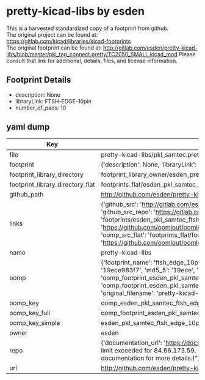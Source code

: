 # pretty-kicad-libs by esden  
This is a harvested standardized copy of a footprint from github.  
The original project can be found at:  
https://gitlab.com/kicad/libraries/kicad-footprints  
The original footprint can be found at:
http://gitlab.com/esden/pretty-kicad-libs/blob/master/pkl_tag_connect.pretty/TC2050_SMALL.kicad_mod
Please consult that link for additional, details, files, and license information.  
## Footprint Details
* description: None  
* libraryLink: FTSH-EDGE-10pin  
* number_of_pads: 10  
## yaml dump  
| Key | Value |  
| --- | --- |  
| file | pretty-kicad-libs/pkl_samtec.pretty/FTSH-EDGE-10pin.kicad_mod |  
| footprint | {'description': None, 'libraryLink': 'FTSH-EDGE-10pin', 'number_of_pads': 10} |  
| footprint_library_directory | footprint_library_owner/esden_pretty-kicad-libs |  
| footprint_library_directory_flat | footprints_flat/esden_pkl_samtec_ftsh_edge_10pin/working |  
| github_path | http://github.com/esden/pretty-kicad-libs/blob/master/pkl_samtec.pretty/FTSH-EDGE-10pin.kicad_mod |  
| links | {'github_src': 'http://gitlab.com/esden/pretty-kicad-libs/blob/master/pkl_tag_connect.pretty/TC2050_SMALL.kicad_mod', 'github_src_repo': 'https://gitlab.com/kicad/libraries/kicad-footprints', 'oomp_bot': 'footprints/esden_pkl_samtec_ftsh_edge_10pin/working', 'oomp_bot_github': 'https://github.com/oomlout/oomlout_oomp_footprint_bot/tree/main/footprints/esden_pkl_samtec_ftsh_edge_10pin/working', 'oomp_src_flat': 'footprints_flat/footprints_flat/esden_pkl_samtec_ftsh_edge_10pin/working', 'oomp_src_flat_github': 'https://github.com/oomlout/oomlout_oomp_footprint_src/tree/main/footprints_flat/esden_pkl_samtec_ftsh_edge_10pin/working'} |  
| name | pretty-kicad-libs |  
| oomp | {'footprint_name': 'ftsh_edge_10pin', 'library_name': 'pkl_samtec', 'md5': '19ece983f7c70945c3d95353fc264b84', 'md5_10': '19ece983f7', 'md5_5': '19ece', 'md5_6': '19ece9', 'oomp_key': 'oomp_esden_pkl_samtec_ftsh_edge_10pin', 'oomp_key_extra': 'oomp_footprint_esden_pkl_samtec_ftsh_edge_10pin', 'oomp_key_full': 'oomp_footprint_esden_pkl_samtec_ftsh_edge_10pin_19ece9', 'oomp_key_simple': 'esden_pkl_samtec_ftsh_edge_10pin', 'original_filename': 'pretty-kicad-libs/pkl_samtec.pretty/FTSH-EDGE-10pin.kicad_mod', 'owner_name': 'esden'} |  
| oomp_key | oomp_esden_pkl_samtec_ftsh_edge_10pin |  
| oomp_key_full | oomp_footprint_esden_pkl_samtec_ftsh_edge_10pin |  
| oomp_key_simple | esden_pkl_samtec_ftsh_edge_10pin |  
| owner | esden |  
| repo | {'documentation_url': 'https://docs.github.com/rest/overview/resources-in-the-rest-api#rate-limiting', 'message': "API rate limit exceeded for 84.66.173.59. (But here's the good news: Authenticated requests get a higher rate limit. Check out the documentation for more details.)"} |  
| url | http://github.com/esden/pretty-kicad-libs |  

